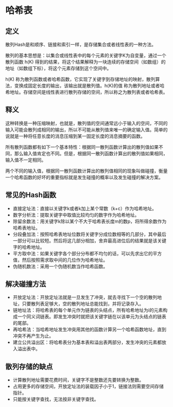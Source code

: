 # 哈希表

## 定义
散列Hash是和顺序、链接和索引一样，是存储集合或者线性表的一种方法。

散列的基本思想是：以集合或线性表中的每个元素的关键字K为自变量，通过一个散列函数 h(K) 得到的结果，将这个结果解释为一块连续的存储空间（如数组）的地址（如数组下标），将这个元素存储到这个空间中。

h(K) 称为散列函数或者哈希函数，它实现了关键字到存储地址的映射，散列算法，变换成固定长度的输出，该输出就是散列值。h(K)的值 称为散列地址或者哈希地址。存储空间是线性表进行散列存储的空间，所以称之为散列表或者哈希表。

## 释义
这种转换是一种压缩映射，也就是，散列值的空间通常远小于输入的空间，不同的输入可能会散列成相同的输出，所以不可能从散列值来唯一的确定输入值。简单的说就是一种将任意长度的消息压缩到某一固定长度的消息摘要的函数。

所有散列函数都有如下一个基本特性：根据同一散列函数计算出的散列值如果不同，那么输入值肯定也不同。但是，根据同一散列函数计算出的散列值如果相同，输入值不一定相同。

两个不同的输入值，根据同一散列函数计算出的散列值相同的现象叫做碰撞，衡量一个哈希函数的好坏的重要指标就是发生碰撞的概率以及发生碰撞的解决方案。

## 常见的Hash函数
* 直接定址法：直接以关键字k或者k加上某个常数（k+c）作为哈希地址。
* 数字分析法：提取关键字中取值比较均匀的数字作为哈希地址。
* 除留余数法：用关键字k除以某个不大于哈希表长度m的数p，将所得余数作为哈希表地址。
* 分段叠加法：按照哈希表地址位数将关键字分成位数相等的几部分，其中最后一部分可以比较短。然后将这几部分相加，舍弃最高进位后的结果就是该关键字的哈希地址。
* 平方取中法：如果关键字各个部分分布都不均匀的话，可以先求出它的平方值，然后按照需求取中间的几位作为哈希地址。
* 伪随机数法：采用一个伪随机数当作哈希函数。

## 解决碰撞方法
* 开放定址法：开放定址法就是一旦发生了冲突，就去寻找下一个空的散列地址，只要散列表足够大，空的散列地址总能找到，并将记录存入。
* 链地址法：将哈希表的每个单元作为链表的头结点，所有哈希地址为i的元素构成一个同义词链表。即发生冲突时就把该关键字链在以该单元为头结点的链表的尾部。
* 再哈希法：当哈希地址发生冲突用其他的函数计算另一个哈希函数地址，直到冲突不再产生为止。
* 建立公共溢出区：将哈希表分为基本表和溢出表两部分，发生冲突的元素都放入溢出表中。

## 散列存储的缺点
* 计算散列地址需要花费时间，关键字不是整数还先要转换为整数。
* 占用更多的存储空间，开放定址法的装载因子小于1，链接法则需要空间存储指针。
* 只能按关键字查找，无法按非关键字查找。
